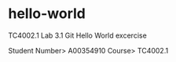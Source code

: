 # hello-world
TC4002.1 Lab 3.1 Git Hello World excercise

Student Number> A00354910
Course> TC4002.1
